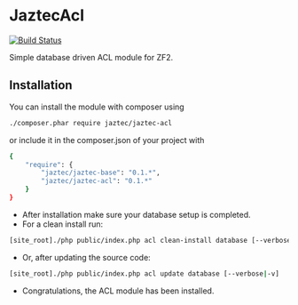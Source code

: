 JaztecAcl
=========
[![Build Status](https://travis-ci.org/jaztec/jaztec-acl.svg?branch=master)](https://travis-ci.org/jaztec/jaztec-acl)

Simple database driven ACL module for ZF2.

## Installation

You can install the module with composer using

```sh
./composer.phar require jaztec/jaztec-acl
```

or include it in the composer.json of your project with

```sh
{
    "require": {
        "jaztec/jaztec-base": "0.1.*",
        "jaztec/jaztec-acl": "0.1.*"
    }
}

```

- After installation make sure your database setup is completed.
- For a clean install run:
```sh
[site_root]./php public/index.php acl clean-install database [--verbose|-v]
```
- Or, after updating the source code:
```sh
[site_root]./php public/index.php acl update database [--verbose|-v]
```

- Congratulations, the ACL module has been installed.